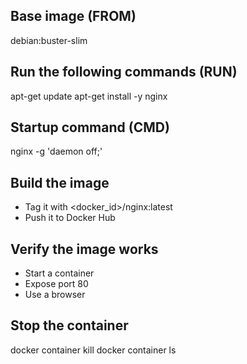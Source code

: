 ## Base image (FROM)
debian:buster-slim

## Run the following commands (RUN)
apt-get update
apt-get install -y nginx

## Startup command (CMD)
nginx -g 'daemon off;'

## Build the image
* Tag it with <docker_id>/nginx:latest
* Push it to Docker Hub

## Verify the image works
* Start a container
* Expose port 80
* Use a browser

## Stop the container
docker container kill <CONTAINER NAME>
docker container ls
